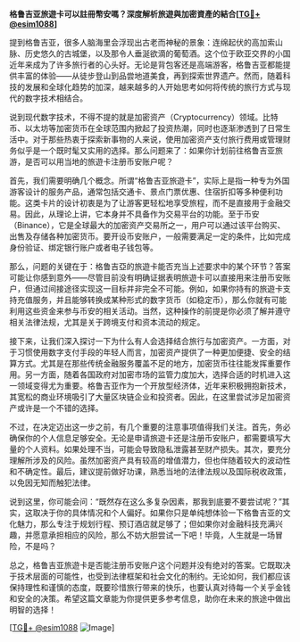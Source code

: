 **格鲁吉亚旅遊卡可以註冊幣安嗎？深度解析旅遊與加密資產的結合[[TG💪+ @esim1088](https://t.me/s/esim1088)]**

提到格鲁吉亚，很多人脑海里会浮现出古老而神秘的景象：连绵起伏的高加索山脉、历史悠久的古城堡，以及那令人垂涎欲滴的葡萄酒。这个位于欧亚交界的小国近年来成为了许多旅行者的心头好。无论是背包客还是高端游客，格鲁吉亚都能提供丰富的体验——从徒步登山到品尝地道美食，再到探索世界遗产。然而，随着科技的发展和全球化趋势的加深，越来越多的人开始思考如何将传统的旅行方式与现代的数字技术相结合。

说到现代数字技术，不得不提的就是加密资产（Cryptocurrency）领域。比特币、以太坊等加密货币在全球范围内掀起了投资热潮，同时也逐渐渗透到了日常生活中。对于那些热衷于探索新事物的人来说，使用加密资产支付旅行费用或管理财务似乎是一个既时髦又实用的选择。那么问题来了：如果你计划前往格鲁吉亚旅游，是否可以用当地的旅遊卡注册币安账户呢？

首先，我们需要明确几个概念。所谓“格鲁吉亚旅遊卡”，实际上是指一种专为外国游客设计的服务产品，通常包括交通卡、景点门票优惠、住宿折扣等多种便利功能。这类卡片的设计初衷是为了让游客更轻松地享受旅程，而不是直接用于金融交易。因此，从理论上讲，它本身并不具备作为交易平台的功能。至于币安（Binance），它是全球最大的加密资产交易所之一，用户可以通过该平台购买、出售及存储各种加密货币。要开设币安账户，一般需要满足一定的条件，比如完成身份验证、绑定银行账户或者电子钱包等。

那么，问题的关键在于：格鲁吉亞的旅遊卡能否充当上述要求中的某个环节？答案可能让你感到意外——尽管目前没有明确证据表明旅遊卡可以直接用来注册币安账户，但通过间接途径实现这一目标并非完全不可能。例如，如果你持有的旅遊卡支持充值服务，并且能够转换成某种形式的数字货币（如稳定币），那么你就有可能利用这些资金来参与币安的相关活动。当然，这种操作的前提是你必须了解并遵守相关法律法规，尤其是关于跨境支付和资本流动的规定。

接下来，让我们深入探讨一下为什么有人会选择结合旅行与加密资产。一方面，对于习惯使用数字支付手段的年轻人而言，加密资产提供了一种更加便捷、安全的结算方式。尤其是在那些传统金融服务覆盖不足的地方，加密货币往往能发挥重要作用。另一方面，随着各国政府对加密市场的监管力度加大，选择合适的时机进入这一领域变得尤为重要。格鲁吉亚作为一个开放型经济体，近年来积极拥抱新技术，其宽松的商业环境吸引了大量区块链企业和投资者。因此，在这里尝试涉足加密资产或许是一个不错的选择。

不过，在决定迈出这一步之前，有几个重要的注意事项值得我们关注。首先，务必确保你的个人信息足够安全。无论是申请旅遊卡还是注册币安账户，都需要填写大量的个人资料。如果处理不当，可能会导致隐私泄露甚至财产损失。其次，要充分理解所涉及的风险。虽然加密资产具有较高的增值潜力，但也伴随着较大的波动性和不确定性。最后，建议提前做好功课，熟悉当地的法律法规以及国际税收政策，以免因无知而触犯法律。

说到这里，你可能会问：“既然存在这么多复杂因素，那我到底要不要尝试呢？”其实，这取决于你的具体情况和个人偏好。如果你只是单纯想体验一下格鲁吉亚的文化魅力，那么专注于规划行程、预订酒店就足够了；但如果你对金融科技充满兴趣，并愿意承担相应的风险，那么不妨大胆尝试一下吧！毕竟，人生就是一场冒险，不是吗？

总之，格鲁吉亚旅遊卡是否能注册币安账户这个问题并没有绝对的答案。它既取决于技术层面的可能性，也受到法律框架和社会文化的制约。无论如何，我们都应该保持理性和谨慎的态度，既要珍惜旅行带来的快乐，也要认真对待每一个关乎金钱和安全的决策。希望这篇文章能为你提供更多参考信息，助你在未来的旅途中做出明智的选择！

[[TG💪+ @esim1088](https://t.me/s/esim1088) ![Image](https://i.postimg.cc/4NQfJmqS/Snipaste-2025-05-13-00-14-12.png)]